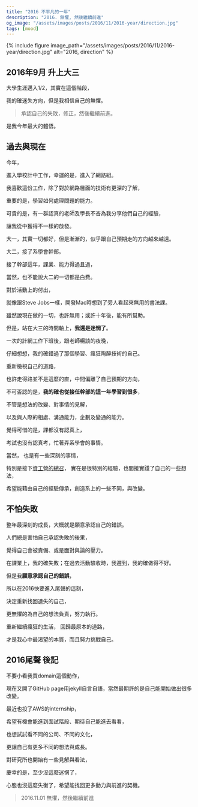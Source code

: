 ```yaml
---
title: "2016 不平凡的一年"
description: "2016. 無懼, 然後繼續前進"
og_image: "/assets/images/posts/2016/11/2016-year/direction.jpg"
tags: [mood]
---
```


{% include figure image_path="/assets/images/posts/2016/11/2016-year/direction.jpg" alt="2016, direction" %}

## 2016年9月 升上大三

大學生涯邁入1/2，其實在這個階段，

我的確迷失方向，但是我相信自己的無懼。

> 承認自己的失敗，修正，然後繼續前進。

是我今年最大的體悟。


## 過去與現在

今年，

進入學校計中工作，幸運的是，進入了網路組。

我喜歡這份工作，除了對於網路層面的技術有更深的了解，

重要的是，學習如何處理問題的能力。

可貴的是，有一群認真的老師及學長不吝為我分享他們自己的經驗，

讓我從中獲得不一樣的啟發。

大一，其實一切都好，但是漸漸的，似乎跟自己預期走的方向越來越遠。

大二，接了系學會幹部。

接了幹部這年，課業、能力得過且過，

當然，也不能說大二的一切都是白費。

對於活動上的付出，

就像跟Steve Jobs一樣，開發Mac時想到了旁人看起來無用的書法課。

雖然說現在做的一切，也許無用；或許十年後，能有所幫助。

但是，站在大三的時間軸上，**我還是迷惘了**。

一次的計網工作下班後，跟老師暢談的夜晚，

仔細想想，我的確錯過了那個學習、瘋狂陶醉技術的自己。

重新檢視自己的道路，

也許走得路並不是這麼的直，中間偏離了自己預期的方向，

不可否認的是，**我的確也從接任幹部的這一年學習到很多**，

不管是想法的改變、對事情的見解，

以及與人際的相處、溝通能力，企劃及變通的能力。

覺得可惜的是，課都沒有認真上，

考試也沒有認真考，忙著弄系學會的事情。

當然， 也是有一些深刻的事情，

特別是接下[資工營的總召](http://cscamp.ntut.cc)， 實在是很特別的經驗，也間接實踐了自己的一些想法，

希望能藉由自己的經驗傳承，創造系上的一些不同，與改變。


## 不怕失敗

整年最深刻的成長，大概就是願意承認自己的錯誤。

人們總是害怕自己承認失敗的後果，

覺得自己會被責備、或是面對與論的壓力。

在課業上，我的確失敗；在過去活動驗收時，我遲到，我的確做得不好。

但是我**願意承認自己的錯誤**，

所以在2016快要進入尾聲的這刻，

決定重新找回遺失的自己，

更無懼的為自己的想法負責，努力執行。

重新繼續瘋狂的生活， 回歸最原本的道路，

才是我心中最渴望的本質，而且努力挑戰自己。


## 2016尾聲 後記

不要小看我買domain這個動作，

現在又開了GitHub page用jekyll自言自語，當然最期許的是自己能開始做出很多改變。

最近也投了AWS的internship，

希望有機會能進到面試階段、期待自己能進去看看，

也想試試看不同的公司、不同的文化，

更讓自己有更多不同的想法與成長。

對研究所也開始有一些見解與看法，

慶幸的是，至少沒這麼迷惘了，

心態也沒這麼失衡了，希望能找回更多動力與前進的契機。

> 2016.11.01 無懼，然後繼續前進

